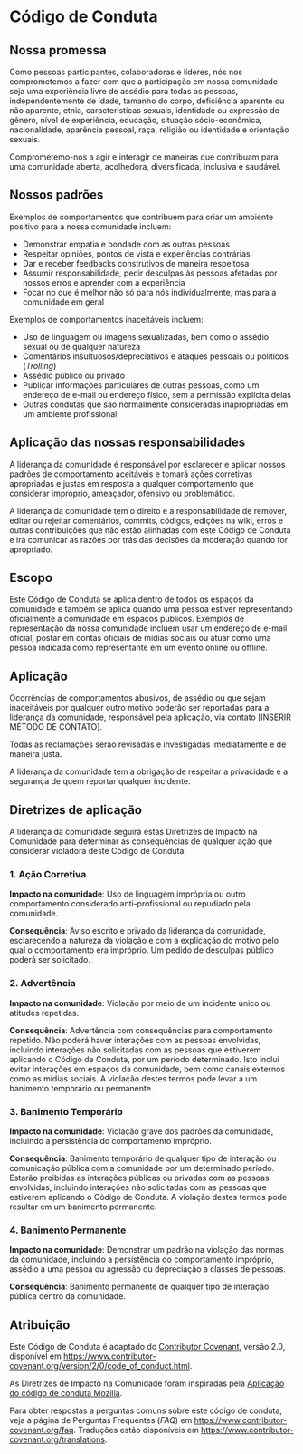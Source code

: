 # Código de Conduta

## Nossa promessa

Como pessoas participantes, colaboradoras e líderes, nós nos comprometemos a fazer com que a participação em nossa comunidade seja uma experiência livre de assédio para todas as pessoas, independentemente de idade, tamanho do corpo, deficiência aparente ou não aparente, etnia, características sexuais, identidade ou expressão de gênero, nível de experiência, educação, situação sócio-econômica, nacionalidade, aparência pessoal, raça, religião ou identidade e orientação sexuais.

Comprometemo-nos a agir e interagir de maneiras que contribuam para uma comunidade aberta, acolhedora, diversificada, inclusiva e saudável.

## Nossos padrões

Exemplos de comportamentos que contribuem para criar um ambiente positivo para a nossa comunidade incluem:

* Demonstrar empatia e bondade com as outras pessoas
* Respeitar opiniões, pontos de vista e experiências contrárias
* Dar e receber feedbacks construtivos de maneira respeitosa
* Assumir responsabilidade, pedir desculpas às pessoas afetadas por nossos erros e aprender com a experiência
* Focar no que é melhor não só para nós individualmente, mas para a comunidade em geral

Exemplos de comportamentos inaceitáveis incluem:

* Uso de linguagem ou imagens sexualizadas, bem como o assédio sexual ou de qualquer natureza
* Comentários insultuosos/depreciativos e ataques pessoais ou políticos (*Trolling*)
* Assédio público ou privado
* Publicar informações particulares de outras pessoas, como um endereço de e-mail ou endereço físico, sem a permissão explícita delas
* Outras condutas que são normalmente consideradas inapropriadas em um ambiente profissional

## Aplicação das nossas responsabilidades

A liderança da comunidade é responsável por esclarecer e aplicar nossos padrões de comportamento aceitáveis e tomará ações corretivas apropriadas e justas em resposta a qualquer comportamento que considerar impróprio, ameaçador, ofensivo ou problemático.

A liderança da comunidade tem o direito e a responsabilidade de remover, editar ou rejeitar comentários, commits, códigos, edições na wiki, erros e outras contribuições que não estão alinhadas com este Código de Conduta e irá comunicar as razões por trás das decisões da moderação quando for apropriado.

## Escopo

Este Código de Conduta se aplica dentro de todos os espaços da comunidade e também se aplica quando uma pessoa estiver representando oficialmente a comunidade em espaços públicos.
Exemplos de representação da nossa comunidade incluem usar um endereço de e-mail oficial, postar em contas oficiais de mídias sociais ou atuar como uma pessoa indicada como representante em um evento online ou offline.

## Aplicação

Ocorrências de comportamentos abusivos, de assédio ou que sejam inaceitáveis por qualquer outro motivo poderão ser reportadas para a liderança da comunidade, responsável pela aplicação, via contato [INSERIR MÉTODO DE CONTATO].

Todas as reclamações serão revisadas e investigadas imediatamente e de maneira justa.

A liderança da comunidade tem a obrigação de respeitar a privacidade e a segurança de quem reportar qualquer incidente.

## Diretrizes de aplicação

A liderança da comunidade seguirá estas Diretrizes de Impacto na Comunidade para determinar as consequências de qualquer ação que considerar violadora deste Código de Conduta:

### 1. Ação Corretiva

**Impacto na comunidade**: Uso de linguagem imprópria ou outro comportamento considerado anti-profissional ou repudiado pela comunidade.

**Consequência**: Aviso escrito e privado da liderança da comunidade, esclarecendo a natureza da violação e com a explicação do motivo pelo qual o comportamento era impróprio. Um pedido de desculpas público poderá ser solicitado.

### 2. Advertência

**Impacto na comunidade**: Violação por meio de um incidente único ou atitudes repetidas.

**Consequência**: Advertência com consequências para comportamento repetido. Não poderá haver interações com as pessoas envolvidas, incluindo interações não solicitadas com as pessoas que estiverem aplicando o Código de Conduta, por um período determinado. Isto inclui evitar interações em espaços da comunidade, bem como canais externos como as mídias sociais. A violação destes termos pode levar a um banimento temporário ou permanente.

### 3. Banimento Temporário

**Impacto na comunidade**: Violação grave dos padrões da comunidade, incluindo a persistência do comportamento impróprio.

**Consequência**: Banimento temporário de qualquer tipo de interação ou comunicação pública com a comunidade por um determinado período. Estarão proibidas as interações públicas ou privadas com as pessoas envolvidas, incluindo interações não solicitadas com as pessoas que estiverem aplicando o Código de Conduta. A violação destes termos pode resultar em um banimento permanente.

### 4. Banimento Permanente

**Impacto na comunidade**: Demonstrar um padrão na violação das normas da comunidade, incluindo a persistência do comportamento impróprio, assédio a uma pessoa ou agressão ou depreciação a classes de pessoas.

**Consequência**: Banimento permanente de qualquer tipo de interação pública dentro da comunidade.

## Atribuição

Este Código de Conduta é adaptado do [Contributor Covenant][homepage],
versão 2.0, disponível em
https://www.contributor-covenant.org/version/2/0/code_of_conduct.html.

As Diretrizes de Impacto na Comunidade foram inspiradas pela [Aplicação do código de conduta Mozilla](https://github.com/mozilla/diversity).

[homepage]: https://www.contributor-covenant.org

Para obter respostas a perguntas comuns sobre este código de conduta, veja a página de Perguntas Frequentes (*FAQ*) em
https://www.contributor-covenant.org/faq. Traduções estão disponíveis em
https://www.contributor-covenant.org/translations.
